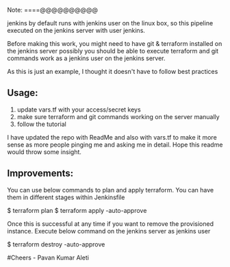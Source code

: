 Note:
====@@@@@@@@@@

jenkins by default runs with jenkins user on the linux box, so this pipeline executed on the jenkins server with user jenkins.

Before making this work, you might need to have git & terraform installed on the jenkins server possibly you should be able to execute terraform and git commands work as a jenkins user on the jenkins server.

As this is just an example, I thought it doesn't have to follow best practices

Usage:
------
1. update vars.tf with your access/secret keys
2. make sure terraform and git commands working on the server manually
3. follow the tutorial

I have updated the repo with ReadMe and also with vars.tf to make it more sense as more people pinging me and asking me in detail. Hope this readme would throw some insight. 


Improvements:
------------

You can use below commands to plan and apply terraform. You can have them in different stages within Jenkinsfile

$ terraform plan
$ terraform apply -auto-approve

Once this is successful at any time if you want to remove the provisioned instance. Execute below command on the jenkins server as jenkins user

$ terraform destroy -auto-approve

#Cheers - Pavan Kumar Aleti
